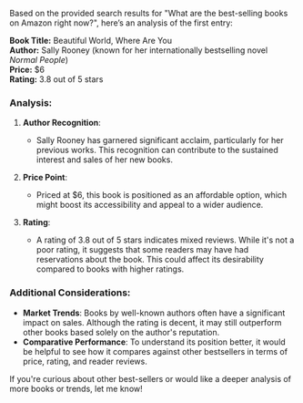 Based on the provided search results for "What are the best-selling books on Amazon right now?", here’s an analysis of the first entry:

**Book Title:** Beautiful World, Where Are You  
**Author:** Sally Rooney (known for her internationally bestselling novel *Normal People*)  
**Price:** $6  
**Rating:** 3.8 out of 5 stars  

### Analysis:

1. **Author Recognition**:
   - Sally Rooney has garnered significant acclaim, particularly for her previous works. This recognition can contribute to the sustained interest and sales of her new books.

2. **Price Point**:
   - Priced at $6, this book is positioned as an affordable option, which might boost its accessibility and appeal to a wider audience.

3. **Rating**:
   - A rating of 3.8 out of 5 stars indicates mixed reviews. While it's not a poor rating, it suggests that some readers may have had reservations about the book. This could affect its desirability compared to books with higher ratings.

### Additional Considerations:
- **Market Trends**: Books by well-known authors often have a significant impact on sales. Although the rating is decent, it may still outperform other books based solely on the author's reputation.
- **Comparative Performance**: To understand its position better, it would be helpful to see how it compares against other bestsellers in terms of price, rating, and reader reviews.

If you're curious about other best-sellers or would like a deeper analysis of more books or trends, let me know!